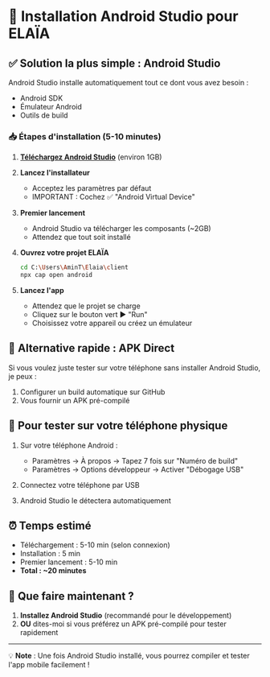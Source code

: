 # 📱 Installation Android Studio pour ELAÏA

## ✅ Solution la plus simple : Android Studio

Android Studio installe automatiquement tout ce dont vous avez besoin :
- Android SDK
- Émulateur Android
- Outils de build

### 📥 Étapes d'installation (5-10 minutes)

1. **[Téléchargez Android Studio](https://developer.android.com/studio)** (environ 1GB)

2. **Lancez l'installateur**
   - Acceptez les paramètres par défaut
   - IMPORTANT : Cochez ✅ "Android Virtual Device"

3. **Premier lancement**
   - Android Studio va télécharger les composants (~2GB)
   - Attendez que tout soit installé

4. **Ouvrez votre projet ELAÏA**
   ```bash
   cd C:\Users\AminT\Elaia\client
   npx cap open android
   ```

5. **Lancez l'app**
   - Attendez que le projet se charge
   - Cliquez sur le bouton vert ▶️ "Run"
   - Choisissez votre appareil ou créez un émulateur

## 🎯 Alternative rapide : APK Direct

Si vous voulez juste tester sur votre téléphone sans installer Android Studio, je peux :
1. Configurer un build automatique sur GitHub
2. Vous fournir un APK pré-compilé

## 📱 Pour tester sur votre téléphone physique

1. Sur votre téléphone Android :
   - Paramètres → À propos → Tapez 7 fois sur "Numéro de build"
   - Paramètres → Options développeur → Activer "Débogage USB"

2. Connectez votre téléphone par USB

3. Android Studio le détectera automatiquement

## ⏰ Temps estimé

- Téléchargement : 5-10 min (selon connexion)
- Installation : 5 min
- Premier lancement : 5-10 min
- **Total : ~20 minutes**

## 🚀 Que faire maintenant ?

1. **Installez Android Studio** (recommandé pour le développement)
2. **OU** dites-moi si vous préférez un APK pré-compilé pour tester rapidement

---

💡 **Note** : Une fois Android Studio installé, vous pourrez compiler et tester l'app mobile facilement !
